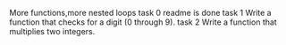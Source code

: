 More functions,more nested loops
task 0 readme is done
task 1 Write a function that checks for a digit (0 through 9).
task 2 Write a function that multiplies two integers.
